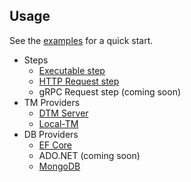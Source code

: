 ## Usage

See the [examples](./README.md#examples-for-ef-core) for a quick start.

* Steps
    * [Executable step](./Steps.md#executable-step)
    * [HTTP Request step](./Steps.md#http-request-step)
    * gRPC Request step (coming soon)
* TM Providers
    * [DTM Server](./Dtm.md)
    * [Local-TM](./LocalTm.md)
* DB Providers
    * [EF Core](./DbProviders.md#ef-core)
    * ADO.NET (coming soon)
    * [MongoDB](./DbProviders.md#mongodb)